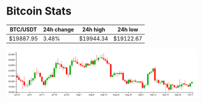 # Bitcoin Stats

BTC/USDT|24h change|24h high|24h low|
|---|---|---|---|
|$19887.95|3.48%|$19944.34|$19122.67|

<img src="./chart.svg">
